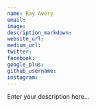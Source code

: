 ```yaml
---
name: Ray Avery
email:
image:
description_markdown:
website_url:
medium_url:
twitter:
facebook:
google_plus:
github_username:
instagram:
---
```


Enter your description here...
